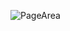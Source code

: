 ![PageArea](https://user-images.githubusercontent.com/56879548/220964400-f4d36c35-4f4e-484b-a959-82a4ae1b0e50.jpg)
